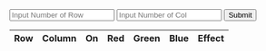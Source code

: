 <input id="inputRow" placeholder="Input Number of Row">
<input id="inputCol" placeholder="Input Number of Col">
<button onclick="lightboard(getRow(), getCol())">Submit</button>
<table>
    <thead>
      <tr>
        <th>Row</th>
        <th>Column</th>
        <th>On</th>
        <th>Red</th>
        <th>Green</th>
        <th>Blue</th>
        <th>Effect</th>
      </tr>
    </thead>
    <tbody id="lightboard">
    </tbody>
  </table>



<script>

function lightboard(row, col) {
    
    result = document.getElementById("lightboard");

    fetch('https://teamsports.nighthawkcoding.ml/api/lights/create/' + row + "/" + col)
        .then(function(response) {
            response.json().then((data) => {
              console.log(data);
              if (data.length > 0) {
                var temp = "";
                data.forEach((itemData) => {
                    temp += "<tr>";
                    temp += "<td>" + itemData.row + "</td>";
                    temp += "<td>" + itemData.column + "</td>";
                    temp += "<td>" + itemData.light.on + "</td>";
                    temp += "<td>" + itemData.light.red + "</td>";
                    temp += "<td>" + itemData.light.green + "</td>";
                    temp += "<td>" + itemData.light.blue + "</td>";
                    temp += "<td>" + itemData.light.effect + "</td></tr>";
                });
                document.getElementById('lightboard').innerHTML = temp;
                }
            });
          })
}



function getRow(){
    let inputRow = document.getElementById("inputRow").value;
    return inputRow;
}

function getCol(){
    let inputCol = document.getElementById("inputCol").value;
    return inputCol;
}
</script>
